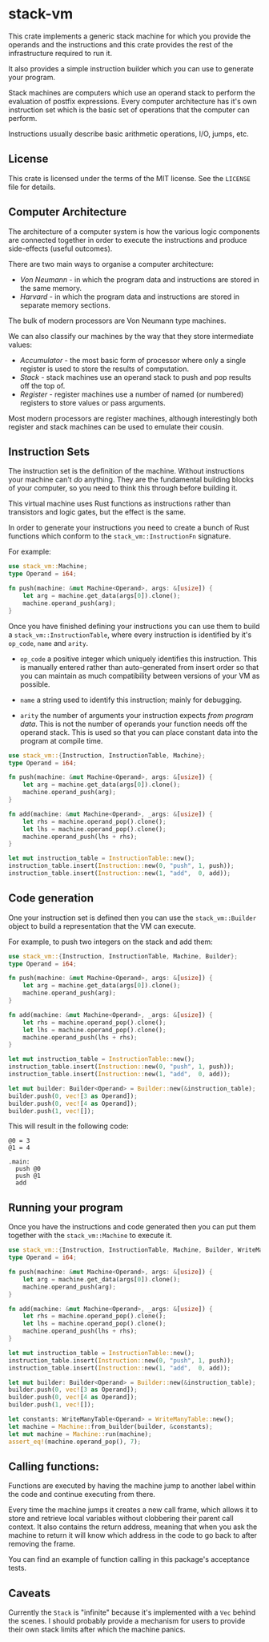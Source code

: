 # stack-vm

This crate implements a generic stack machine for which you provide the
operands and the instructions and this crate provides the rest of the
infrastructure required to run it.

It also provides a simple instruction builder which you can use to generate
your program.

Stack machines are computers which use an operand stack to perform the
evaluation of postfix expressions.  Every computer architecture has it's
own instruction set which is the basic set of operations that the computer
can perform.

Instructions usually describe basic arithmetic operations, I/O, jumps, etc.

## License

This crate is licensed under the terms of the MIT license.  See the `LICENSE` file for details.

## Computer Architecture

The architecture of a computer system is how the various logic components
are connected together in order to execute the instructions and produce
side-effects (useful outcomes).

There are two main ways to organise a computer architecture:
* *Von Neumann* - in which the program data and instructions are stored in the same memory.
* *Harvard* - in which the program data and instructions are stored in separate memory sections.

The bulk of modern processors are Von Neumann type machines.

We can also classify our machines by the way that they store intermediate
values:
* *Accumulator* - the most basic form of processor where only a single register is used to store the results of computation.
* *Stack* - stack machines use an operand stack to push and pop results off the top of.
* *Register* - register machines use a number of named (or numbered) registers to store values or pass arguments.

Most modern processors are register machines, although interestingly both
register and stack machines can be used to emulate their cousin.

## Instruction Sets

The instruction set is the definition of the machine.  Without instructions
your machine can't *do* anything.  They are the fundamental building blocks
of your computer, so you need to think this through before building it.

This virtual machine uses Rust functions as instructions rather than
transistors and logic gates, but the effect is the same.

In order to generate your instructions you need to create a bunch of Rust
functions which conform to the `stack_vm::InstructionFn` signature.

For example:

```rust
use stack_vm::Machine;
type Operand = i64;

fn push(machine: &mut Machine<Operand>, args: &[usize]) {
    let arg = machine.get_data(args[0]).clone();
    machine.operand_push(arg);
}
```

Once you have finished defining your instructions you can use them to build
a `stack_vm::InstructionTable`, where every instruction is identified by
it's `op_code`, `name` and `arity`.

* `op_code` a positive integer which uniquely identifies this instruction. This is manually entered rather than auto-generated from insert order so that you can maintain as much compatibility between versions of your VM as possible.

* `name` a string used to identify this instruction; mainly for debugging.

* `arity` the number of arguments your instruction expects *from program data*.  This is not the number of operands your function needs off the operand stack.  This is used so that you can place constant data into the program at compile time.

```rust
use stack_vm::{Instruction, InstructionTable, Machine};
type Operand = i64;

fn push(machine: &mut Machine<Operand>, args: &[usize]) {
    let arg = machine.get_data(args[0]).clone();
    machine.operand_push(arg);
}

fn add(machine: &mut Machine<Operand>, _args: &[usize]) {
    let rhs = machine.operand_pop().clone();
    let lhs = machine.operand_pop().clone();
    machine.operand_push(lhs + rhs);
}

let mut instruction_table = InstructionTable::new();
instruction_table.insert(Instruction::new(0, "push", 1, push));
instruction_table.insert(Instruction::new(1, "add",  0, add));
```

## Code generation

One your instruction set is defined then you can use the
`stack_vm::Builder` object to build a representation that the VM can
execute.

For example, to push two integers on the stack and add them:

```rust
use stack_vm::{Instruction, InstructionTable, Machine, Builder};
type Operand = i64;

fn push(machine: &mut Machine<Operand>, args: &[usize]) {
    let arg = machine.get_data(args[0]).clone();
    machine.operand_push(arg);
}

fn add(machine: &mut Machine<Operand>, _args: &[usize]) {
    let rhs = machine.operand_pop().clone();
    let lhs = machine.operand_pop().clone();
    machine.operand_push(lhs + rhs);
}

let mut instruction_table = InstructionTable::new();
instruction_table.insert(Instruction::new(0, "push", 1, push));
instruction_table.insert(Instruction::new(1, "add",  0, add));

let mut builder: Builder<Operand> = Builder::new(&instruction_table);
builder.push(0, vec![3 as Operand]);
builder.push(0, vec![4 as Operand]);
builder.push(1, vec![]);
```

This will result in the following code:

```text
@0 = 3
@1 = 4

.main:
  push @0
  push @1
  add
```

## Running your program

Once you have the instructions and code generated then you can put them
together with the `stack_vm::Machine` to execute it.

```rust
use stack_vm::{Instruction, InstructionTable, Machine, Builder, WriteManyTable};
type Operand = i64;

fn push(machine: &mut Machine<Operand>, args: &[usize]) {
    let arg = machine.get_data(args[0]).clone();
    machine.operand_push(arg);
}

fn add(machine: &mut Machine<Operand>, _args: &[usize]) {
    let rhs = machine.operand_pop().clone();
    let lhs = machine.operand_pop().clone();
    machine.operand_push(lhs + rhs);
}

let mut instruction_table = InstructionTable::new();
instruction_table.insert(Instruction::new(0, "push", 1, push));
instruction_table.insert(Instruction::new(1, "add",  0, add));

let mut builder: Builder<Operand> = Builder::new(&instruction_table);
builder.push(0, vec![3 as Operand]);
builder.push(0, vec![4 as Operand]);
builder.push(1, vec![]);

let constants: WriteManyTable<Operand> = WriteManyTable::new();
let machine = Machine::from_builder(builder, &constants);
let mut machine = Machine::run(machine);
assert_eq!(machine.operand_pop(), 7);
```

## Calling functions:

Functions are executed by having the machine jump to another label within
the code and continue executing from there.

Every time the machine jumps it creates a new call frame, which allows it
to store and retrieve local variables without clobbering their parent
call context.  It also contains the return address, meaning that when you
ask the machine to return it will know which address in the code to go back
to after removing the frame.

You can find an example of function calling in this package's acceptance
tests.


## Caveats

Currently the `Stack` is "infinite" because it's implemented with a `Vec`
behind the scenes.  I should probably provide a mechanism for users to provide
their own stack limits after which the machine panics.

